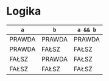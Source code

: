 # Logika




| `a`    |  `b`   | `a && b` |
|--------|--------|----------|
| PRAWDA | PRAWDA | PRAWDA   |
| PRAWDA | FAŁSZ  | FAŁSZ    |
| FAŁSZ  | PRAWDA | FAŁSZ    |
| FAŁSZ  | FAŁSZ  | FAŁSZ    |     

